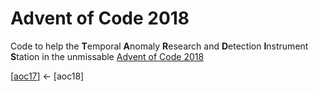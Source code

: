 # Advent of Code 2018

Code to help the **T**emporal **A**nomaly **R**esearch and **D**etection **I**nstrument **S**tation in the unmissable [Advent of Code 2018](https://adventofcode.com/2018/)

[[aoc17](https://github.com/codybartfast/aoc17)] <- [aoc18]
